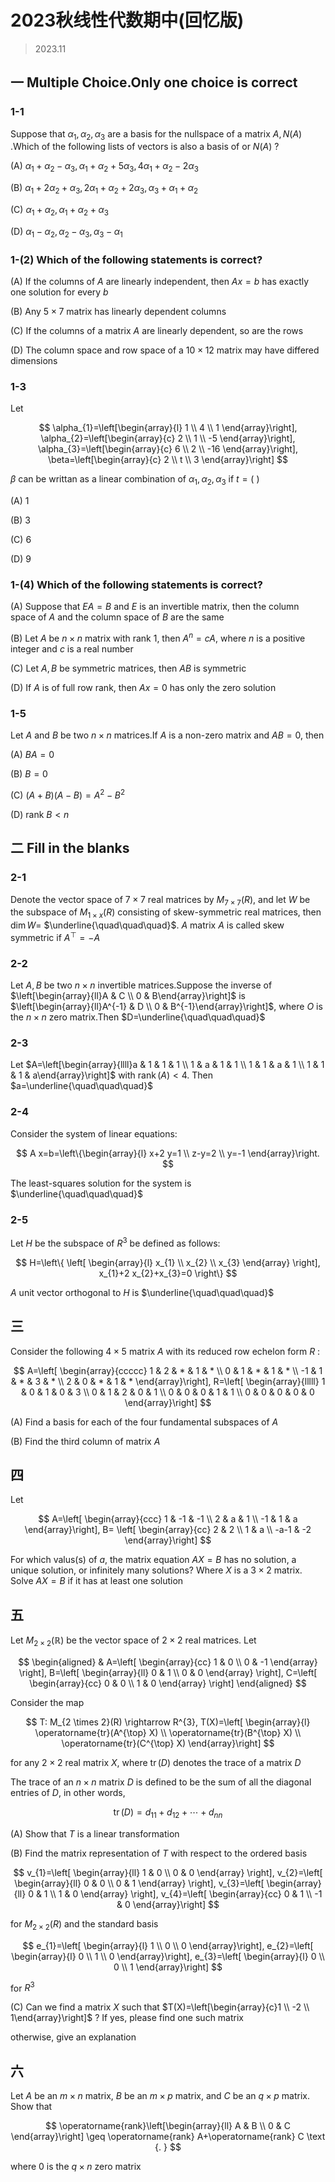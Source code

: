 # 2023秋线性代数期中(回忆版)

> 2023.11

## 一 Multiple Choice.Only one choice is correct

### 1-1

Suppose that $\alpha_{1}, \alpha_{2}, \alpha_{3}$ are a basis for the nullspace of a matrix $A, N(A)$ .Which of the following lists of vectors is also a basis of or $N(A)$ ?

(A) $\alpha_{1}+\alpha_{2}-\alpha_{3}, \alpha_{1}+\alpha_{2}+5 \alpha_{3}, 4 \alpha_{1}+\alpha_{2}-2 \alpha_{3}$

(B) $\alpha_{1}+2 \alpha_{2}+\alpha_{3}, 2 \alpha_{1}+\alpha_{2}+2 \alpha_{3}, \alpha_{3}+\alpha_{1}+\alpha_{2}$

(C) $\alpha_{1}+\alpha_{2}, \alpha_{1}+\alpha_{2}+\alpha_{3}$

(D) $\alpha_{1}-\alpha_{2}, \alpha_{2}-\alpha_{3}, \alpha_{3}-\alpha_{1}$

### 1-(2) Which of the following statements is correct?

(A) If the columns of $A$ are linearly independent, then $A x=b$ has exactly one solution for every $b$

(B) Any $5 \times 7$ matrix has linearly dependent columns

(C) If the columns of a matrix $A$ are linearly dependent, so are the rows

(D) The column space and row space of a $10 \times 12$ matrix may have differed dimensions

### 1-3

Let

$$
\alpha_{1}=\left[\begin{array}{l}
1 \\
4 \\
1
\end{array}\right], \alpha_{2}=\left[\begin{array}{c}
2 \\
1 \\
-5
\end{array}\right], \alpha_{3}=\left[\begin{array}{c}
6 \\
2 \\
-16
\end{array}\right], \beta=\left[\begin{array}{c}
2 \\
t \\
3
\end{array}\right]
$$

$\beta$ can be writtan as a linear combination of $\alpha_{1}, \alpha_{2}, \alpha_{3}$ if $t=($ )

(A) 1

(B) 3

(C) 6

(D) 9

### 1-(4) Which of the following statements is correct?

(A) Suppose that $E A=B$ and $E$ is an invertible matrix, then the column space of $A$ and the column space of $B$ are the same

(B) Let $A$ be $n \times n$ matrix with rank 1, then $A^{n}=c A$, where $n$ is a positive integer and $c$ is a real number

(C) Let $A, B$ be symmetric matrices, then $A B$ is symmetric

(D) If $A$ is of full row rank, then $A x=0$ has only the zero solution

### 1-5

Let $A$ and $B$ be two $n \times n$ matrices.If $A$ is a non-zero matrix and $A B=0$, then

(A) $B A=0$

(B) $B=0$

(C) $(A+B)(A-B)=A^{2}-B^{2}$

(D) rank $B<n$

## 二 Fill in the blanks

### 2-1

Denote the vector space of $7 \times 7$ real matrices by $M_{7 \times 7}(R)$, and let $W$ be the subspace of $M_{1 \times x}(R)$ consisting of skew-symmetric real matrices, then $\operatorname{dim} W=$ $\underline{\quad\quad\quad}$. $A$ matrix $A$ is called skew symmetric if $A^{\top}=-A$

### 2-2

Let $A, B$ be two $n \times n$ invertible matrices.Suppose the inverse of $\left[\begin{array}{ll}A & C \\ 0 & B\end{array}\right]$ is $\left[\begin{array}{ll}A^{-1} & D \\ 0 & B^{-1}\end{array}\right]$,  where $O$ is the $n \times n$ zero matrix.Then $D=\underline{\quad\quad\quad}$

### 2-3

Let $A=\left[\begin{array}{llll}a & 1 & 1 & 1 \\ 1 & a & 1 & 1 \\ 1 & 1 & a & 1 \\ 1 & 1 & 1 & a\end{array}\right]$ with $\operatorname{rank}(A)<4$. Then $a=\underline{\quad\quad\quad}$

### 2-4

Consider the system of linear equations:

$$
A x=b=\left\{\begin{array}{l}
x+2 y=1 \\
z-y=2 \\
y=-1
\end{array}\right.
$$

The least-squares solution for the system is $\underline{\quad\quad\quad}$

### 2-5

Let $H$ be the subspace of $R^{3}$ be defined as follows:

$$
H=\left\{
\left[
\begin{array}{l}
x_{1} \\
x_{2} \\
x_{3}
\end{array}
\right],
x_{1}+2 x_{2}+x_{3}=0
\right\}
$$

$A$ unit vector orthogonal to $H$ is $\underline{\quad\quad\quad}$

## 三

Consider the following $4 \times 5$ matrix $A$ with its reduced row echelon form $R$ :

$$
A=\left[
\begin{array}{ccccc}
1 & 2 & * & 1 & * \\
0 & 1 & * & 1 & * \\
-1 & 1 & * & 3 & * \\
2 & 0 & * & 1 & *
\end{array}\right],
R=\left[
\begin{array}{lllll}
1 & 0 & 1 & 0 & 3 \\
0 & 1 & 2 & 0 & 1 \\
0 & 0 & 0 & 1 & 1 \\
0 & 0 & 0 & 0 & 0
\end{array}\right]
$$

(A) Find a basis for each of the four fundamental subspaces of $A$

(B) Find the third column of matrix $A$

## 四

Let

$$
A=\left[
\begin{array}{ccc}
1 & -1 & -1 \\
2 & a & 1 \\
-1 & 1 & a
\end{array}\right], B=
\left[
\begin{array}{cc}
2 & 2 \\
1 & a \\
-a-1 & -2
\end{array}\right]
$$

For which valus(s) of $a$, the matrix equation $A X=B$ has no solution, a unique solution, or infinitely many solutions? Where $X$ is a $3 \times 2$ matrix. Solve $A X=B$ if it has at least one solution

## 五

Let $M_{2 \times 2}(\mathbb{R})$ be the vector space of $2 \times 2$ real matrices. Let

$$
\begin{aligned}
& A=\left[
\begin{array}{cc}
1 & 0 \\
0 & -1
\end{array}
\right],
B=\left[
\begin{array}{ll}
0 & 1 \\
0 & 0
\end{array}
\right],
C=\left[
\begin{array}{cc}
0 & 0 \\
1 & 0
\end{array}
\right]
\end{aligned}
$$

Consider the map

$$
T: M_{2 \times 2}(R) \rightarrow R^{3},
T(X)=\left[
\begin{array}{l}
\operatorname{tr}(A^{\top} X) \\
\operatorname{tr}(B^{\top} X) \\
\operatorname{tr}(C^{\top} X)
\end{array}\right]
$$

for any $2 \times 2$ real matrix $X$, where $\operatorname{tr}(D)$ denotes the trace of a matrix $D$

The trace of an $n \times n$ matrix $D$ is defined to be the sum of all the diagonal entries of $D$, in other words,

$$
\operatorname{tr}(D)=d_{11}+d_{12}+\cdots+d_{nn}
$$

(A) Show that $T$ is a linear transformation

(B) Find the matrix representation of $T$ with respect to the ordered basis

$$
v_{1}=\left[
\begin{array}{ll}
1 & 0 \\
0 & 0
\end{array}
\right],
v_{2}=\left[
\begin{array}{ll}
0 & 0 \\
0 & 1
\end{array}
\right],
v_{3}=\left[
\begin{array}{ll}
0 & 1 \\
1 & 0
\end{array}
\right],
v_{4}=\left[
\begin{array}{cc}
0 & 1 \\
-1 & 0
\end{array}\right]
$$

for $M_{2 \times 2}(R)$ and the standard basis

$$
e_{1}=\left[
\begin{array}{l}
1 \\
0 \\
0
\end{array}\right],
e_{2}=\left[
\begin{array}{l}
0 \\
1 \\
0
\end{array}\right],
e_{3}=\left[
\begin{array}{l}
0 \\
0 \\
1
\end{array}\right]
$$

for $R^{3}$

(C) Can we find a matrix $X$ such that $T(X)=\left[\begin{array}{c}1 \\ -2 \\ 1\end{array}\right]$ ? If yes, please find one such matrix

otherwise, give an explanation

## 六

Let $A$ be an $m \times n$ matrix, $B$ be an $m \times p$ matrix, and $C$ be an $q \times p$ matrix. Show that

$$
\operatorname{rank}\left[\begin{array}{ll}
A & B \\
0 & C
\end{array}\right] \geq \operatorname{rank} A+\operatorname{rank} C \text {. }
$$

where 0 is the $q \times n$ zero matrix
